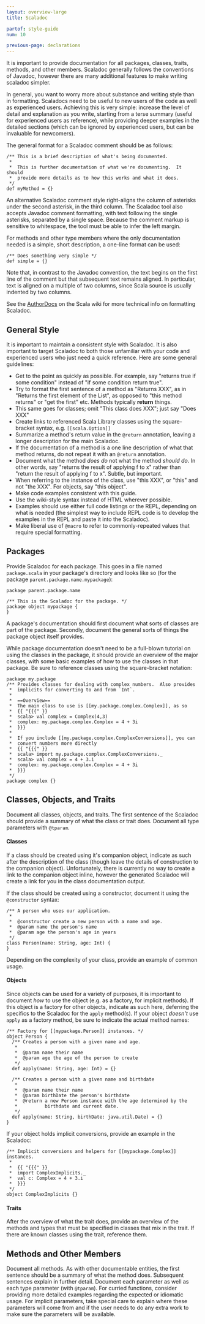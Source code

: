```yaml
---
layout: overview-large
title: Scaladoc

partof: style-guide
num: 10

previous-page: declarations
---
```


It is important to provide documentation for all packages, classes,
traits, methods, and other members. Scaladoc generally follows the
conventions of Javadoc, however there are many additional features to
make writing scaladoc simpler.

In general, you want to worry more about substance and writing style
than in formatting. Scaladocs need to be useful to new users of the code
as well as experienced users. Achieving this is very simple: increase
the level of detail and explanation as you write, starting from a terse
summary (useful for experienced users as reference), while providing
deeper examples in the detailed sections (which can be ignored by
experienced users, but can be invaluable for newcomers).

The general format for a Scaladoc comment should be as follows:

    /** This is a brief description of what's being documented.
     *
     *  This is further documentation of what we're documenting.  It should
     *  provide more details as to how this works and what it does.
     */
    def myMethod = {}

An alternative Scaladoc comment style right-aligns the column of asterisks
under the second asterisk, in the third column.
The Scaladoc tool also accepts Javadoc comment formatting,
with text following the single asterisks, separated by a single space.
Because the comment markup is sensitive to whitespace,
the tool must be able to infer the left margin.

For methods and other type members where the only documentation needed
is a simple, short description, a one-line format can be used:

    /** Does something very simple */
    def simple = {}

Note that, in contrast to the Javadoc convention, the text begins
on the first line of the comment but that subsequent text remains aligned.
In particular, text is aligned on a multiple of two columns,
since Scala source is usually indented by two columns.

See the
[AuthorDocs](https://wiki.scala-lang.org/display/SW/Writing+Documentation)
on the Scala wiki for more technical info on formatting Scaladoc.

## General Style

It is important to maintain a consistent style with Scaladoc. It is also
important to target Scaladoc to both those unfamiliar with your code and
experienced users who just need a quick reference. Here are some general
guidelines:

-   Get to the point as quickly as possible. For example, say "returns
    true if some condition" instead of "if some condition return true".
-   Try to format the first sentence of a method as "Returns XXX", as in
    "Returns the first element of the List", as opposed to "this method
    returns" or "get the first" etc. Methods typically **return**
    things.
-   This same goes for classes; omit "This class does XXX"; just say
    "Does XXX"
-   Create links to referenced Scala Library classes using the
    square-bracket syntax, e.g. `[[scala.Option]]`
-   Summarize a method's return value in the `@return` annotation,
    leaving a longer description for the main Scaladoc.
-   If the documentation of a method is a one line description of what
    that method returns, do not repeat it with an `@return` annotation.
-   Document what the method *does do* not what the method *should do*.
    In other words, say "returns the result of applying f to x" rather
    than "return the result of applying f to x". Subtle, but important.
-   When referring to the instance of the class, use "this XXX", or
    "this" and not "the XXX". For objects, say "this object".
-   Make code examples consistent with this guide.
-   Use the wiki-style syntax instead of HTML wherever possible.
-   Examples should use either full code listings or the REPL, depending
    on what is needed (the simplest way to include REPL code is to
    develop the examples in the REPL and paste it into the Scaladoc).
-   Make liberal use of `@macro` to refer to commonly-repeated values
    that require special formatting.

## Packages

Provide Scaladoc for each package. This goes in a file named
`package.scala` in your package's directory and looks like so (for the
package `parent.package.name.mypackage`):

    package parent.package.name

    /** This is the Scaladoc for the package. */
    package object mypackage {
    }

A package's documentation should first document what sorts of classes
are part of the package. Secondly, document the general sorts of things
the package object itself provides.

While package documentation doesn't need to be a full-blown tutorial on
using the classes in the package, it should provide an overview of the
major classes, with some basic examples of how to use the classes in
that package. Be sure to reference classes using the square-bracket
notation:

    package my.package
    /** Provides classes for dealing with complex numbers.  Also provides
     *  implicits for converting to and from `Int`.
     *
     *  ==Overview==
     *  The main class to use is [[my.package.complex.Complex]], as so
     *  {{ "{{{" }}
     *  scala> val complex = Complex(4,3)
     *  complex: my.package.complex.Complex = 4 + 3i
     *  }}}
     *
     *  If you include [[my.package.complex.ComplexConversions]], you can
     *  convert numbers more directly
     *  {{ "{{{" }}
     *  scala> import my.package.complex.ComplexConversions._
     *  scala> val complex = 4 + 3.i
     *  complex: my.package.complex.Complex = 4 + 3i
     *  }}}
     */
    package complex {}

## Classes, Objects, and Traits

Document all classes, objects, and traits. The first sentence of the
Scaladoc should provide a summary of what the class or trait does.
Document all type parameters with `@tparam`.

#### Classes

If a class should be created using it's companion object, indicate as
such after the description of the class (though leave the details of
construction to the companion object). Unfortunately, there is currently
no way to create a link to the companion object inline, however the
generated Scaladoc will create a link for you in the class documentation
output.

If the class should be created using a constructor, document it using
the `@constructor` syntax:

    /** A person who uses our application.
     *
     *  @constructor create a new person with a name and age.
     *  @param name the person's name
     *  @param age the person's age in years
     */
    class Person(name: String, age: Int) {
    }

Depending on the complexity of your class, provide an example of common
usage.

#### Objects

Since objects can be used for a variety of purposes, it is important to
document *how* to use the object (e.g. as a factory, for implicit
methods). If this object is a factory for other objects, indicate as
such here, deferring the specifics to the Scaladoc for the `apply`
method(s). If your object *doesn't* use `apply` as a factory method, be
sure to indicate the actual method names:

    /** Factory for [[mypackage.Person]] instances. */
    object Person {
      /** Creates a person with a given name and age.
       *
       *  @param name their name
       *  @param age the age of the person to create
       */
      def apply(name: String, age: Int) = {}

      /** Creates a person with a given name and birthdate
       *
       *  @param name their name
       *  @param birthDate the person's birthdate
       *  @return a new Person instance with the age determined by the
       *          birthdate and current date.
       */
      def apply(name: String, birthDate: java.util.Date) = {}
    }

If your object holds implicit conversions, provide an example in the
Scaladoc:

    /** Implicit conversions and helpers for [[mypackage.Complex]] instances.
     *
     *  {{ "{{{" }}
     *  import ComplexImplicits._
     *  val c: Complex = 4 + 3.i
     *  }}}
     */
    object ComplexImplicits {}

#### Traits

After the overview of what the trait does, provide an overview of the
methods and types that must be specified in classes that mix in the
trait. If there are known classes using the trait, reference them.

## Methods and Other Members

Document all methods. As with other documentable entities, the first
sentence should be a summary of what the method does. Subsequent
sentences explain in further detail. Document each parameter as well as
each type parameter (with `@tparam`). For curried functions, consider
providing more detailed examples regarding the expected or idiomatic
usage. For implicit parameters, take special care to explain where
these parameters will come from and if the user needs to do any extra
work to make sure the parameters will be available.
